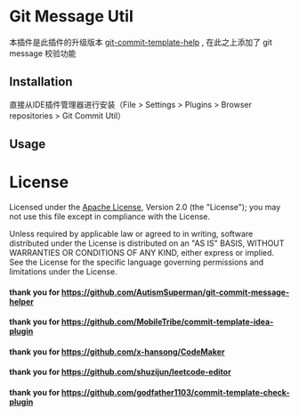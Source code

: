 # Git Message Util
本插件是此插件的升级版本 [git-commit-template-help](https://plugins.jetbrains.com/plugin/13477-git-commit-message-helper) , 在此之上添加了 git message 校验功能

## Installation
直接从IDE插件管理器进行安装（File > Settings > Plugins > Browser repositories > Git Commit Util）

## Usage


# License
Licensed under the  [Apache License](http://www.apache.org/licenses/LICENSE-2.0), Version 2.0 (the "License"); you may not use this file except in compliance with the License.

Unless required by applicable law or agreed to in writing, software distributed under the License is distributed on an "AS IS" BASIS, WITHOUT WARRANTIES OR CONDITIONS OF ANY KIND, either express or implied. See the License for the specific language governing permissions and limitations under the License.


#### thank you for   https://github.com/AutismSuperman/git-commit-message-helper
#### thank you for   https://github.com/MobileTribe/commit-template-idea-plugin
#### thank you for   https://github.com/x-hansong/CodeMaker
#### thank you for   https://github.com/shuzijun/leetcode-editor
#### thank you for   https://github.com/godfather1103/commit-template-check-plugin
